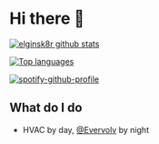 # Hi there 👋
[![elginsk8r github stats](https://github-readme-stats.vercel.app/api?username=elginsk8r&show_icons=true&include_all_commits=true&theme=tokyonight)](https://github.com/elginsk8r)

[![Top languages](https://github-readme-stats.vercel.app/api/top-langs/?username=elginsk8r&layout=compact&langs_count=10&theme=tokyonight)](https://github.com/elginsk8r)

[![spotify-github-profile]([https://spotify-github-profile.kittinanx.com/api/view?uid=2244v76xbg3ngtcv7abttdu6q&cover_image=true&theme=default&show_offline=false)](https://github.com/kittinan/spotify-github-profile)

## What do I do
- HVAC by day, [@Evervolv](https://github.com/Evervolv) by night
